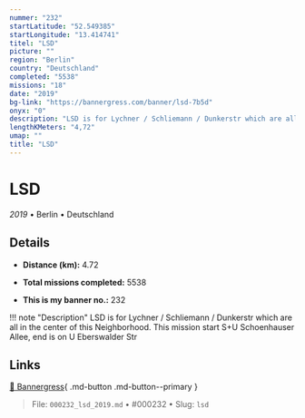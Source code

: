 ```yaml
---
nummer: "232"
startLatitude: "52.549385"
startLongitude: "13.414741"
titel: "LSD"
picture: ""
region: "Berlin"
country: "Deutschland"
completed: "5538"
missions: "18"
date: "2019"
bg-link: "https://bannergress.com/banner/lsd-7b5d"
onyx: "0"
description: "LSD is for Lychner / Schliemann / Dunkerstr which are all in the center of this Neighborhood. This mission start S+U Schoenhauser Allee, end is on U Eberswalder Str"
lengthKMeters: "4,72"
umap: ""
title: "LSD"
---
```

# LSD

*2019* • Berlin • Deutschland



## Details
- **Distance (km):** 4.72

- **Total missions completed:** 5538
- **This is my banner no.:** 232


!!! note "Description"
    LSD is for Lychner / Schliemann / Dunkerstr which are all in the center of this Neighborhood. This mission start S+U Schoenhauser Allee, end is on U Eberswalder Str



## Links
[🔗 Bannergress](https://bannergress.com/banner/lsd-7b5d){ .md-button .md-button--primary }



> File: `000232_lsd_2019.md` • #000232 • Slug: `lsd`
